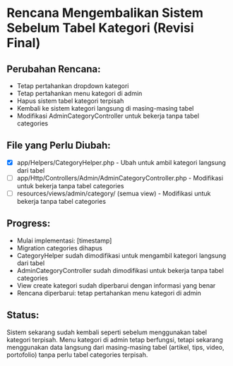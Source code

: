# Rencana Mengembalikan Sistem Sebelum Tabel Kategori (Revisi Final)

## Perubahan Rencana:

-   Tetap pertahankan dropdown kategori
-   Tetap pertahankan menu kategori di admin
-   Hapus sistem tabel kategori terpisah
-   Kembali ke sistem kategori langsung di masing-masing tabel
-   Modifikasi AdminCategoryController untuk bekerja tanpa tabel categories

## File yang Perlu Diubah:

-   [x] app/Helpers/CategoryHelper.php - Ubah untuk ambil kategori langsung dari tabel
-   [ ] app/Http/Controllers/Admin/AdminCategoryController.php - Modifikasi untuk bekerja tanpa tabel categories
-   [ ] resources/views/admin/category/ (semua view) - Modifikasi untuk bekerja tanpa tabel categories

## Progress:

-   Mulai implementasi: [timestamp]
-   Migration categories dihapus
-   CategoryHelper sudah dimodifikasi untuk mengambil kategori langsung dari tabel
-   AdminCategoryController sudah dimodifikasi untuk bekerja tanpa tabel categories
-   View create kategori sudah diperbarui dengan informasi yang benar
-   Rencana diperbarui: tetap pertahankan menu kategori di admin

## Status:

Sistem sekarang sudah kembali seperti sebelum menggunakan tabel kategori terpisah. Menu kategori di admin tetap berfungsi, tetapi sekarang menggunakan data langsung dari masing-masing tabel (artikel, tips, video, portofolio) tanpa perlu tabel categories terpisah.
